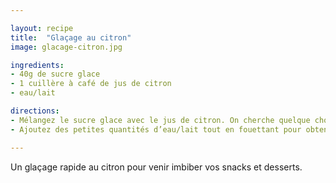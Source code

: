 ```yaml
---

layout: recipe
title:  "Glaçage au citron"
image: glacage-citron.jpg

ingredients:
- 40g de sucre glace
- 1 cuillère à café de jus de citron
- eau/lait

directions:
- Mélangez le sucre glace avec le jus de citron. On cherche quelque chose qui coule en ruban de la cuillère mais qui n'est pas trop liquide.
- Ajoutez des petites quantités d’eau/lait tout en fouettant pour obtenir la bonne consistance si besoin.

---
```


Un glaçage rapide au citron pour venir imbiber vos snacks et desserts.